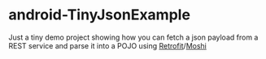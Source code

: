 # android-TinyJsonExample

Just a tiny demo project showing how you can fetch a json payload from 
a REST service and parse it into a POJO using [Retrofit](https://github.com/square/retrofit)/[Moshi](https://github.com/square/moshi)
